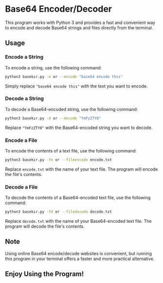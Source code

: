 # Base64 Encoder/Decoder

This program works with Python 3 and provides a fast and convenient way to encode and decode Base64 strings and files directly from the terminal.

## Usage

### Encode a String

To encode a string, use the following command:

```bash
python3 basekır.py -e or --encode "base64 encode this"
```

Simply replace `"base64 encode this"` with the text you want to encode.

### Decode a String

To decode a Base64-encoded string, use the following command:

```bash
python3 basekır.py -d or --decode "YmFzZTY0"
```

Replace `"YmFzZTY0"` with the Base64-encoded string you want to decode.

### Encode a File

To encode the contents of a text file, use the following command:

```bash
python3 basekır.py -fe or --fileencode encode.txt
```

Replace `encode.txt` with the name of your text file. The program will encode the file's contents.

### Decode a File

To decode the contents of a Base64-encoded text file, use the following command:

```bash
python3 basekır.py -fd or --filedecode decode.txt
```

Replace `decode.txt` with the name of your Base64-encoded text file. The program will decode the file's contents.

## Note

Using online Base64 encode/decode websites is convenient, but running this program in your terminal offers a faster and more practical alternative.

## Enjoy Using the Program!
